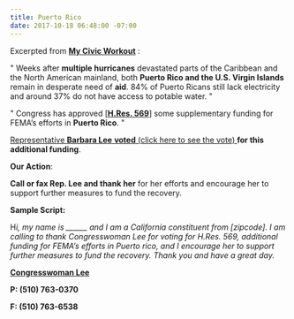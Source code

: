 ```yaml
---
title: Puerto Rico
date: 2017-10-18 06:48:00 -07:00
---
```


Excerpted from [**My Civic Workout**](https://www.mycivicworkout.com/) :

"   Weeks after **multiple hurricanes** devastated parts of the Caribbean and the North American mainland, both **Puerto Rico and the U.S. Virgin Islands** remain in desperate need of **aid**. 84% of Puerto Ricans still lack electricity and around 37% do not have access to potable water.   "

"   Congress has approved [[**H.Res. 569**](https://www.govtrack.us/congress/bills/115/hres569)] some supplementary funding for FEMA’s efforts in **Puerto Rico**.   "

[Representative **Barbara Lee** **voted** (click here to see the vote) ](https://www.govtrack.us/congress/votes/115-2017/h566)**for this additional funding**.

**Our Action**:
 
**Call or fax Rep. Lee and thank her** for her efforts and encourage her to support further measures to fund the recovery. 

**Sample Script:**

H*i, my name is ______ and I am a California constituent from [zipcode].  I am calling to thank Congresswoman Lee for voting for H.Res. 569, additional funding for FEMA’s efforts in Puerto rico, and I encourage her to support further measures to fund the recovery.  Thank you and have a great day.*  

[**Congresswoman Lee**](https://lee.house.gov/contact)

**P: (510) 763-0370**

**F: (510) 763-6538**



